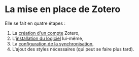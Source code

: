 # La mise en place de Zotero

Elle se fait en quatre étapes :

1. La [création d'un compte](01-compte-zotero.md) Zotero,
2. L'[installation du logiciel](02-installation.md) lui-même,
3. La [configuration de la synchronisation](03-synchronisation.md),
4. L'ajout des styles nécessaires (qui peut se faire plus tard).
